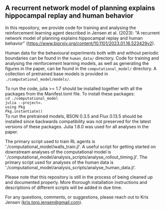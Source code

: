 ## A recurrent network model of planning explains hippocampal replay and human behavior

In this repository, we provide code for training and analysing the reinforcement learning agent described in Jensen et al. (2023): "A recurrent network model of planning explains hippocampal replay and human behavior" (https://www.biorxiv.org/content/10.1101/2023.01.16.523429v2).

Human data for the behavioural experiments both with and without periodic boundaries can be found in the `human_data/` directory.
Code for training and analysing the reinforcement learning models, as well as generating the figures in the paper, can be found in the `computational_model/` directory.
A collection of pretrained base models is provided in `./computational_model/models/`.

To run the code, julia >= 1.7 should be installed together with all the packages from the Manifest.toml file.
To install these packages:\
    `cd ./computational_model`\
    `julia --project=.`\
    `using Pkg`\
    `Pkg.instantiate()`\
To run the pretrained models, BSON 0.3.5 and Flux 0.13.5 should be installed since backwards compatibility was not preserved for the latest versions of these packages.
Julia 1.8.0 was used for all analyses in the paper.

The primary script used to train RL agents is './computational_model/walls_train.jl'.
A useful script for getting started on downstream analyses of the computational model is './computational_model/analysis_scripts/analyse_rollout_timing.jl'.
The primary script used for analyses of the human data is './computational_model/analysis_scripts/analyse_human_data.jl'.

Please note that this repository is still in the process of being cleaned up and documented properly.
More thorough installation instructions and descriptions of different scripts will be added in due time.

For any questions, comments, or suggestions, please reach out to Kris Jensen (kris.torp.jensen@gmail.com).

